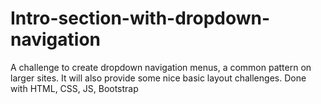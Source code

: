 # Intro-section-with-dropdown-navigation
A challenge to create dropdown navigation menus, a common pattern on larger sites. It will also provide some nice basic layout challenges. Done with HTML, CSS, JS, Bootstrap
